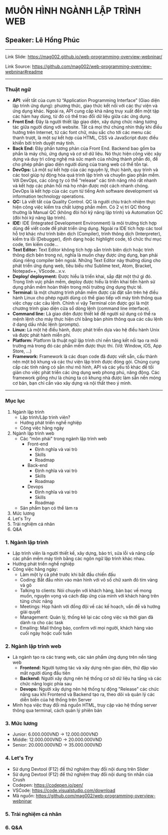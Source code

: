 # MUÔN HÌNH NGÀNH LẬP TRÌNH WEB
## Speaker: Lê Hồng Phúc
---
Link Slide: https://mag002.github.io/web-programming-overview-webninar/

Link Source: https://github.com/mag002/web-programming-overview-webninar#readme

---
### Thuật ngữ
 - **API**: viết tắt của cụm từ “Application Programming Interface” (Giao diện lập trình ứng dụng): phương thức, giao thức kết nối với các thư viện và ứng dụng khác.
 Ngoài ra, API cung cấp khả năng truy xuất đến một tập các hàm hay dùng, từ đó có thể trao đổi dữ liệu giữa các ứng dụng.
 - **Front End:** Đây là người thiết lập giao diện, xây dựng chức năng tương tác giữa người dùng với website. Tất cả mọi thứ chúng nhìn thấy khi điều hướng trên Internet, từ các font chữ, màu sắc cho tới các menu các thanh trượt, là một sự kết hợp của HTML, CSS và JavaScript được điều khiển bởi trình duyệt máy tính.
 - **Back End:** Đây phần tương phản của Front End. Backend bao gồm ba phần là máy chủ, ứng dụng và cơ sở dữ liệu. Nó thực hiện công việc xây dựng và duy trì công nghệ mà sức mạnh của những thành phần đó, để cho phép phần giao diện người dùng của trang web có thể tồn tại.
 - **DevOps:** Là một sự kết hợp của các nguyên lý, thực hành, quy trình và các tool giúp tự động hóa quá trình lập trình và chuyển giao phần mềm. Với DevOps, các công ty có thể “release” các tính năng nhỏ rất nhanh và kết hợp các phản hồi mà họ nhận được một cách nhanh chóng. DevOps là kết hợp của các cụm từ tiếng Anh software development và information technology operations.
- **QC:** Là viết tắt của Quality Control. QC là người chịu trách nhiệm thực hiện công việc kiểm tra chất lượng phần mềm. Có 2 vị trí QC thông thường là Manual QC (không đòi hỏi kỹ năng lập trình) và Automation QC (đòi hỏi kỹ năng lập trình).
- **IDE:** IDE (Integrated Development Environment) là môi trường tích hợp dùng để viết code để phát triển ứng dụng. Ngoài ra IDE tích hợp các tool hỗ trợ khác như trình biên dịch (Compiler), trình thông dịch (Interpreter), kiểm tra lỗi (Debugger), định dạng hoặc highlight code, tổ chức thư mục code, tìm kiếm code…
- **Text Editor:** Text Editor không tích hợp sẵn trình biên dịch hoặc trình thông dịch bên trong nó, nghĩa là muốn chạy được ứng dụng, bạn phải dùng riêng compiler bên ngoài. Những Text Editor này thường dùng cho phát triển ứng dụng web, tiêu biểu như Sublime text, Atom, Bracket, Notepad++, VScode…v.v.
- **Deploy/ deployment:** Được hiểu là triển khai, sắp đặt một thứ gì đó. Trong lĩnh vực phần mềm, deploy được hiểu là triển khai tiến hành sử dụng phần mềm hoàn thiện trong môi trường ứng dụng thực tế.
- **Terminal:** là một chương trình phần mềm được cài đặt sẵn trên hệ điều hành Linux cho phép người dùng có thể giao tiếp với máy tính thông qua việc chạy các câu lệnh. Chính vì vậy Terminal còn được gọi là một chương trình giao diện cửa sổ dòng lệnh (command line interface).
- **Command line:** Là giao diện được thiết kế để người sử dụng có thể ra mệnh lệnh cho máy thực hiện chỉ bằng bàn phím thông qua các câu lệnh ở dạng dấu nhắc lệnh (prompts).
- **Linux:** Là một hệ điều hành, được phát triển dựa vào hệ điều hành Unix và được phát hành miễn phí.
- **Platform:** Platform là thuật ngữ lập trình chỉ nền tảng kết nối tạo ra môi trường mà trong đó các phần mềm được thực thi. (Vd: Window, iOS, App Store, ...)
- **Framework:** Framework là các đoạn code đã được viết sẵn, cấu thành nên một bộ khung và các thư viện lập trình được đóng gói. Chúng cung cấp các tính năng có sẵn như mô hình, API và các yếu tố khác để tối giản cho việc phát triển các ứng dụng web phong phú, năng động. Các framework giống như là chúng ta có khung nhà được làm sẵn nền móng cơ bản, bạn chỉ cần vào xây dựng và nội thất theo ý mình.
---
### Mục lục
1. Ngành lập trình
   - Lập trình/Lập trình viên?
   - Hướng phát triển nghề nghiệp
   - Công việc hằng ngày
2. Ngành lập trình web
   - Các “môn phái" trong ngành lập trình web
     - Front-end
       - Định nghĩa và vai trò
       - Skills
       - Roadmap
     - Back-end
       - Định nghĩa và vai trò
       - Skills
       - Roadmap
     - Devops
       - Định nghĩa và vai trò
       - Skills
       - Roadmap
   - Sản phẩm bạn có thể làm ra
3. Mức lương
4. Let's Try
5. Trải nghiệm cá nhân
6. Q&A

### 1. Ngành lập trình
- Lập trình viên là người thiết kế, xây dựng, bảo trì, sửa lỗi và nâng cấp các phần mềm máy tính bằng các ngôn ngữ lập trình khác nhau.
- Hướng phát triển nghề nghiệp
- Công việc hằng ngày:
   - Làm một ly cà phê trước khi bắt đầu chiến đấu
   - Coding: Bắt đầu nhìn vào màn hình với vô số chữ xanh đỏ tím vàng và gõ
   - Talking to clients: Nói chuyện với khách hàng, bàn bạc về mong muốn, nguyện vọng và cách đáp ứng của mình với khách hàng trên từng chức năng
   - Meetings: Họp hành với đồng đội về các kế hoạch, vấn đề và hướng giải quyết
   - Management: Quản lý, thống kê lại các công việc và thời gian đã dành ra cho các task
   - Emailing: Mail thông báo, confirm với mọi người, khách hàng vào cuối ngày hoặc cuối tuần
### 2. Ngành lập trình web
- Là ngành tạo ra các trang web, các sản phẩm ứng dụng trên nền tảng web
   - **Frontend:** Người tương tác và xây dựng nên giao diện, thứ đập vào mắt người dùng đầu tiên
   - **Backend:** Người xây dựng nên hệ thống cơ sở dữ liệu hạ tầng và các chức năng logic phía sau
   - **Devops:** Người xây dựng nên hệ thống tự động "Release" các chức năng sau khi Frontend và Backend tạo ra, theo dõi và quản lý các diễn biến của hệ thống trên Server
- Minh họa việc thay đổi mã nguồn HTML, truy cập vào hệ thống server thông qua terminal, cách quản lý phiên bản
### 3. Mức lương
- Junior: 6.000.000VND -> 12.000.000VND
- Middle: 12.000.000VND -> 20.000.000VND
- Senior: 20.000.000VND -> 35.000.000VND
### 4. Let's Try
- Sử dụng Devtool (F12) để thử nghiệm thay đổi nội dung trên Slider
- Sử dụng Devtool (F12) để thử nghiệm thay đổi nội dung tin nhắn của Crush
- Codepen:  https://codepen.io/pen/
- VSCode: https://code.visualstudio.com/download
- Mã nguồn: https://github.com/mag002/web-programming-overview-webninar

### 5. Trải nghiệm cá nhân
### 6. Q&A


